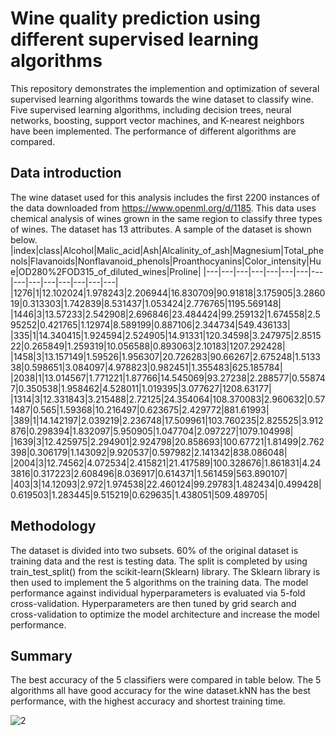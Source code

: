 # Wine quality prediction using different supervised learning algorithms
This repository demonstrates the implemention and optimization of several supervised learning algorithms towards the wine dataset to classify wine. Five supervised learning algorithms, including decision trees, neural networks, boosting, support vector machines, and K-nearest neighbors have been implemented. The  performance of 
different algorithms are compared. 
## Data introduction
The wine dataset used for this analysis includes the first 2200 instances of the data downloaded from https://www.openml.org/d/1185. This data uses chemical analysis of wines grown in the same region to classify three types of wines. The dataset has 13 attributes.  A sample of the dataset is shown below.
|index|class|Alcohol|Malic\_acid|Ash|Alcalinity\_of_ash|Magnesium|Total\_phenols|Flavanoids|Nonflavanoid\_phenols|Proanthocyanins|Color\_intensity|Hue|OD280%2FOD315\_of_diluted_wines|Proline|
|---|---|---|---|---|---|---|---|---|---|---|---|---|---|---|
|1276|1|12\.102024|1\.978243|2\.206944|16\.830709|90\.91818|3\.175905|3\.286019|0\.313303|1\.742839|8\.531437|1\.053424|2\.776765|1195\.569148|
|1446|3|13\.57233|2\.542908|2\.696846|23\.484424|99\.259132|1\.674558|2\.595252|0\.421765|1\.12974|8\.589199|0\.887106|2\.344734|549\.436133|
|335|1|14\.340415|1\.924594|2\.524905|14\.91331|120\.34598|3\.247975|2\.851522|0\.265849|1\.259319|10\.056588|0\.893063|2\.10183|1207\.292428|
|1458|3|13\.157149|1\.59526|1\.956307|20\.726283|90\.66267|2\.675248|1\.513338|0\.598651|3\.084097|4\.978823|0\.982451|1\.355483|625\.185784|
|2038|1|13\.014567|1\.771221|1\.87766|14\.545069|93\.27238|2\.288577|0\.558747|0\.350538|1\.958462|4\.528011|1\.019395|3\.077627|1208\.63177|
|1314|3|12\.331843|3\.215488|2\.72125|24\.354064|108\.370083|2\.960632|0\.571487|0\.565|1\.59368|10\.216497|0\.623675|2\.429772|881\.61993|
|389|1|14\.142197|2\.039219|2\.236748|17\.509961|103\.760235|2\.825525|3\.912876|0\.298394|1\.832097|5\.950905|1\.047704|2\.097227|1079\.104998|
|1639|3|12\.425975|2\.294901|2\.924798|20\.858693|100\.67721|1\.81499|2\.762398|0\.306179|1\.143092|9\.920537|0\.597982|2\.141342|838\.086048|
|2004|3|12\.74562|4\.072534|2\.415821|21\.417589|100\.328676|1\.861831|4\.243816|0\.317223|2\.608496|8\.036917|0\.614371|1\.561459|563\.890107|
|403|3|14\.12093|2\.972|1\.974538|22\.460124|99\.29783|1\.482434|0\.499428|0\.619503|1\.283445|9\.515219|0\.629635|1\.438051|509\.489705|

## Methodology
The dataset is divided into two subsets. 60% of the original dataset is training data and the rest is testing data. The split is completed by using train_test_split() from the scikit-learn(Sklearn) library. The Sklearn library is then used to implement the 5 algorithms on the training data. The model performance against individual hyperparameters is evaluated via 5-fold cross-validation. Hyperparameters are then tuned by grid search and cross-validation to optimize the model architecture 
and increase the model performance.

## Summary
The best accuracy of the 5 classifiers were compared in table below. The 5 algorithms all have good accuracy for the wine dataset.kNN has the best performance, with the highest accuracy and shortest training time.

![2](https://user-images.githubusercontent.com/50339450/167273452-d3ff42f9-70d3-4d47-9e4a-3b43da9886cf.png)


